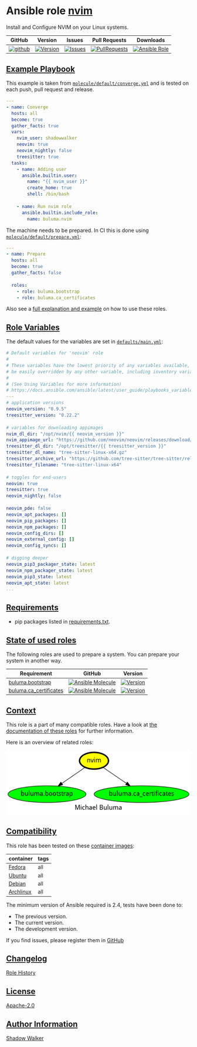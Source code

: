 # Ansible role [nvim](https://galaxy.ansible.com/ui/standalone/roles/buluma/nvim/documentation)

Install and Configure NVIM on your Linux systems.

|GitHub|Version|Issues|Pull Requests|Downloads|
|------|-------|------|-------------|---------|
|[![github](https://github.com/buluma/ansible-role-nvim/actions/workflows/molecule.yml/badge.svg)](https://github.com/buluma/ansible-role-nvim/actions/workflows/molecule.yml)|[![Version](https://img.shields.io/github/release/buluma/ansible-role-nvim.svg)](https://github.com/buluma/ansible-role-nvim/releases/)|[![Issues](https://img.shields.io/github/issues/buluma/ansible-role-nvim.svg)](https://github.com/buluma/ansible-role-nvim/issues/)|[![PullRequests](https://img.shields.io/github/issues-pr-closed-raw/buluma/ansible-role-nvim.svg)](https://github.com/buluma/ansible-role-nvim/pulls/)|[![Ansible Role](https://img.shields.io/ansible/role/d/buluma/nvim)](https://galaxy.ansible.com/ui/standalone/roles/buluma/nvim/documentation)|

## [Example Playbook](#example-playbook)

This example is taken from [`molecule/default/converge.yml`](https://github.com/buluma/ansible-role-nvim/blob/master/molecule/default/converge.yml) and is tested on each push, pull request and release.

```yaml
---
- name: Converge
  hosts: all
  become: true
  gather_facts: true
  vars:
    nvim_user: shadowwalker
    neovim: true
    neovim_nightly: false
    treesitter: true
  tasks:
    - name: Adding user
      ansible.builtin.user:
        name: "{{ nvim_user }}"
        create_home: true
        shell: /bin/bash

    - name: Run nvim role
      ansible.builtin.include_role:
        name: buluma.nvim
```

The machine needs to be prepared. In CI this is done using [`molecule/default/prepare.yml`](https://github.com/buluma/ansible-role-nvim/blob/master/molecule/default/prepare.yml):

```yaml
---
- name: Prepare
  hosts: all
  become: true
  gather_facts: false

  roles:
    - role: buluma.bootstrap
    - role: buluma.ca_certificates
```

Also see a [full explanation and example](https://buluma.github.io/how-to-use-these-roles.html) on how to use these roles.

## [Role Variables](#role-variables)

The default values for the variables are set in [`defaults/main.yml`](https://github.com/buluma/ansible-role-nvim/blob/master/defaults/main.yml):

```yaml
# Default variables for 'neovim' role
#
# These variables have the lowest priority of any variables available, and can
# be easily overridden by any other variable, including inventory variables.
#
# (See Using Variables for more information)
# https://docs.ansible.com/ansible/latest/user_guide/playbooks_variables.html#playbooks-variables
---
# application versions
neovim_version: "0.9.5"
treesitter_version: "0.22.2"

# variables for downloading appimages
nvim_dl_dir: "/opt/nvim/{{ neovim_version }}"
nvim_appimage_url: "https://github.com/neovim/neovim/releases/download/v{{ neovim_version }}/nvim.appimage"
treesitter_dl_dir: "/opt/treesitter/{{ treesitter_version }}"
treesitter_dl_name: "tree-sitter-linux-x64.gz"
treesitter_archive_url: "https://github.com/tree-sitter/tree-sitter/releases/download/v{{ treesitter_version }}/{{ treesitter_dl_name }}"
treesitter_filename: "tree-sitter-linux-x64"

# toggles for end-users
neovim: true
treesitter: true
neovim_nightly: false

neovim_pde: false
neovim_apt_packages: []
neovim_pip_packages: []
neovim_npm_packages: []
neovim_config_dirs: []
neovim_external_config: []
neovim_config_syncs: []

# digging deeper
neovim_pip3_packager_state: latest
neovim_npm_packager_state: latest
neovim_pip3_state: latest
neovim_apt_state: latest
...
```

## [Requirements](#requirements)

- pip packages listed in [requirements.txt](https://github.com/buluma/ansible-role-nvim/blob/master/requirements.txt).

## [State of used roles](#state-of-used-roles)

The following roles are used to prepare a system. You can prepare your system in another way.

| Requirement | GitHub | Version |
|-------------|--------|--------|
|[buluma.bootstrap](https://galaxy.ansible.com/buluma/bootstrap)|[![Ansible Molecule](https://github.com/buluma/ansible-role-bootstrap/actions/workflows/molecule.yml/badge.svg)](https://github.com/buluma/ansible-role-bootstrap/actions/workflows/molecule.yml)|[![Version](https://img.shields.io/github/release/buluma/ansible-role-bootstrap.svg)](https://github.com/shadowwalker/ansible-role-bootstrap)|
|[buluma.ca_certificates](https://galaxy.ansible.com/buluma/ca_certificates)|[![Ansible Molecule](https://github.com/buluma/ansible-role-ca_certificates/actions/workflows/molecule.yml/badge.svg)](https://github.com/buluma/ansible-role-ca_certificates/actions/workflows/molecule.yml)|[![Version](https://img.shields.io/github/release/buluma/ansible-role-ca_certificates.svg)](https://github.com/shadowwalker/ansible-role-ca_certificates)|

## [Context](#context)

This role is a part of many compatible roles. Have a look at [the documentation of these roles](https://buluma.github.io/) for further information.

Here is an overview of related roles:

![dependencies](https://raw.githubusercontent.com/buluma/ansible-role-nvim/png/requirements.png "Dependencies")

## [Compatibility](#compatibility)

This role has been tested on these [container images](https://hub.docker.com/u/buluma):

|container|tags|
|---------|----|
|[Fedora](https://hub.docker.com/r/buluma/fedora)|all|
|[Ubuntu](https://hub.docker.com/r/buluma/ubuntu)|all|
|[Debian](https://hub.docker.com/r/buluma/debian)|all|
|[Archlinux](https://hub.docker.com/r/buluma/archlinux)|all|

The minimum version of Ansible required is 2.4, tests have been done to:

- The previous version.
- The current version.
- The development version.

If you find issues, please register them in [GitHub](https://github.com/buluma/ansible-role-nvim/issues)

## [Changelog](#changelog)

[Role History](https://github.com/buluma/ansible-role-nvim/blob/master/CHANGELOG.md)

## [License](#license)

[Apache-2.0](https://github.com/buluma/ansible-role-nvim/blob/master/LICENSE)

## [Author Information](#author-information)

[Shadow Walker](https://buluma.github.io/)

